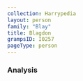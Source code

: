 ```yaml
---
collection: Harrypedia
layout: person
family: "Blay"
title: Blagdon
grampsID: I0257
pageType: person
---
```


### Analysis
